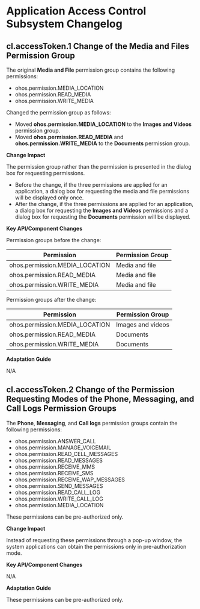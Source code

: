 # Application Access Control Subsystem Changelog

## cl.accessToken.1 Change of the Media and Files Permission Group
The original **Media and File** permission group contains the following permissions:
- ohos.permission.MEDIA_LOCATION
- ohos.permission.READ_MEDIA
- ohos.permission.WRITE_MEDIA

Changed the permission group as follows:
- Moved **ohos.permission.MEDIA_LOCATION** to the **Images and Videos** permission group.
- Moved **ohos.permission.READ_MEDIA** and **ohos.permission.WRITE_MEDIA** to the **Documents** permission group.

**Change Impact**

The permission group rather than the permission is presented in the dialog box for requesting permissions.

- Before the change, if the three permissions are applied for an application, a dialog box for requesting the media and file permissions will be displayed only once.
- After the change, if the three permissions are applied for an application, a dialog box for requesting the **Images and Videos** permissions and a dialog box for requesting the **Documents** permission will be displayed.

**Key API/Component Changes**

Permission groups before the change:

| Permission  | Permission Group                        |
| -------- | ---------------------------- |
| ohos.permission.MEDIA_LOCATION | Media and file|
| ohos.permission.READ_MEDIA | Media and file|
| ohos.permission.WRITE_MEDIA | Media and file|

Permission groups after the change:

| Permission  | Permission Group                        |
| -------- | ---------------------------- |
| ohos.permission.MEDIA_LOCATION | Images and videos |
| ohos.permission.READ_MEDIA | Documents |
| ohos.permission.WRITE_MEDIA | Documents |


**Adaptation Guide**

N/A

## cl.accessToken.2 Change of the Permission Requesting Modes of the Phone, Messaging, and Call Logs Permission Groups
 The **Phone**, **Messaging**, and **Call logs** permission groups contain the following permissions:
- ohos.permission.ANSWER_CALL
- ohos.permission.MANAGE_VOICEMAIL
- ohos.permission.READ_CELL_MESSAGES
- ohos.permission.READ_MESSAGES
- ohos.permission.RECEIVE_MMS
- ohos.permission.RECEIVE_SMS
- ohos.permission.RECEIVE_WAP_MESSAGES
- ohos.permission.SEND_MESSAGES
- ohos.permission.READ_CALL_LOG
- ohos.permission.WRITE_CALL_LOG
- ohos.permission.MEDIA_LOCATION

These permissions can be pre-authorized only.


**Change Impact**

Instead of requesting these permissions through a pop-up window, the system applications can obtain the permissions only in pre-authorization mode.

**Key API/Component Changes**

N/A

**Adaptation Guide**

These permissions can be pre-authorized only.
